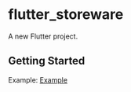 # flutter_storeware

A new Flutter project.

## Getting Started

Example:  <a href="https://amarildolacerda.github.io/flutter_storeware/index.html">Example </a>